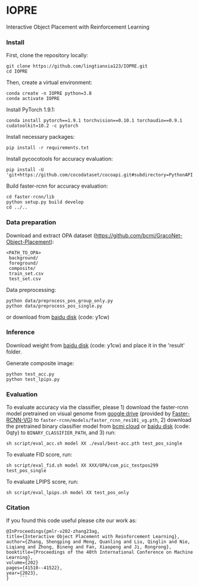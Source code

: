 # IOPRE
Interactive Object Placement with Reinforcement Learning

### Install
  First, clone the repository locally:
  ```
  git clone https://github.com/lingtianxia123/IOPRE.git
  cd IOPRE
  ```
  Then, create a virtual environment:
  ```
  conda create -n IOPRE python=3.8
  conda activate IOPRE
  ```
  Install PyTorch 1.9.1:
  ```
  conda install pytorch==1.9.1 torchvision==0.10.1 torchaudio==0.9.1 cudatoolkit=10.2 -c pytorch
  ```
  Install necessary packages:
  ```
  pip install -r requirements.txt
  ```
  Install pycocotools for accuracy evaluation:
  ```
  pip install -U 'git+https://github.com/cocodataset/cocoapi.git#subdirectory=PythonAPI'
  ```
  Build faster-rcnn for accuracy evaluation:
  ```
  cd faster-rcnn/lib
  python setup.py build develop
  cd ../..
  ```
### Data preparation
  Download and extract OPA dataset (https://github.com/bcmi/GracoNet-Object-Placement):
   ```
  <PATH_TO_OPA>
    background/       
    foreground/       
    composite/       
    train_set.csv     
    test_set.csv 
  ```
  Data preprocessing:
  ```
  python data/preprocess_pos_group_only.py
  python data/preprocess_pos_single.py
  ```
  or download from [baidu disk](https://pan.baidu.com/s/1ugyUzt1e3aaQCamRotXQLA) (code: y1cw)

### Inference

Download weight from [baidu disk](https://pan.baidu.com/s/1ugyUzt1e3aaQCamRotXQLA) (code: y1cw) and place it in the 'result' folder.

Generate composite image:
  ```
  python test_acc.py
  python test_lpips.py
  ```
### Evaluation
To evaluate accuracy via the classifier, please 1) download the faster-rcnn model pretrained on visual genome from [google drive](https://drive.google.com/file/d/18n_3V1rywgeADZ3oONO0DsuuS9eMW6sN/view) (provided by [Faster-RCNN-VG](https://github.com/shilrley6/Faster-R-CNN-with-model-pretrained-on-Visual-Genome)) to ```faster-rcnn/models/faster_rcnn_res101_vg.pth```, 2) download the pretrained binary classifier model from [bcmi cloud](https://cloud.bcmi.sjtu.edu.cn/sharing/XPEgkSHdQ) or [baidu disk](https://pan.baidu.com/s/1skFRfLyczzXUpp-6tMHArA) (code: 0qty) to ```BINARY_CLASSIFIER_PATH```, and 3) run:
  ```
  sh script/eval_acc.sh model XX ./eval/best-acc.pth test_pos_single
  ```
To evaluate FID score, run:
  ```
  sh script/eval_fid.sh model XX XXX/OPA/com_pic_testpos299 test_pos_single
  ```
To evaluate LPIPS score, run:
  ```
  sh script/eval_lpips.sh model XX test_pos_only
  ```
### Citation

  If you found this code useful please cite our work as:

  ```
  @InProceedings{pmlr-v202-zhang23ag,
  title={Interactive Object Placement with Reinforcement Learning},
  author={Zhang, Shengping and Meng, Quanling and Liu, Qinglin and Nie, Liqiang and Zhong, Bineng and Fan, Xiaopeng and Ji, Rongrong},
  booktitle={Proceedings of the 40th International Conference on Machine Learning},
  volume={202}
  pages={41510--41522},
  year={2023},
}    ```
